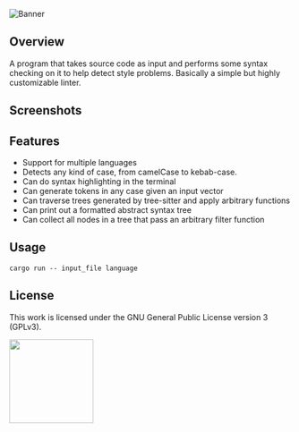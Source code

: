 ![Banner](https://s-christy.com/status-banner-service/style-analysis/banner-slim.svg)

## Overview

A program that takes source code as input and performs some syntax checking on
it to help detect style problems. Basically a simple but highly customizable
linter.

## Screenshots

## Features

- Support for multiple languages
- Detects any kind of case, from camelCase to kebab-case.
- Can do syntax highlighting in the terminal
- Can generate tokens in any case given an input vector
- Can traverse trees generated by tree-sitter and apply arbitrary functions
- Can print out a formatted abstract syntax tree
- Can collect all nodes in a tree that pass an arbitrary filter function

## Usage

```
cargo run -- input_file language
```

## License

This work is licensed under the GNU General Public License version 3 (GPLv3).

[<img src="https://s-christy.com/status-banner-service/GPLv3_Logo.svg" width="150" />](https://www.gnu.org/licenses/gpl-3.0.en.html)
